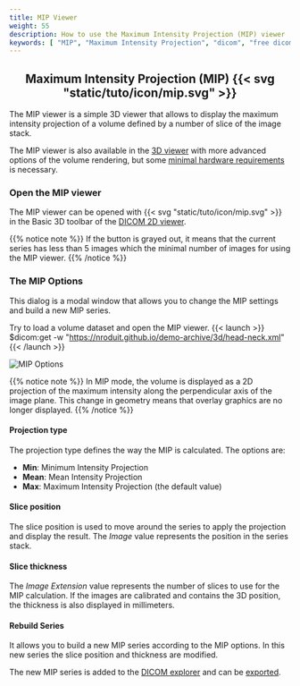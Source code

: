 ```yaml
---
title: MIP Viewer
weight: 55
description: How to use the Maximum Intensity Projection (MIP) viewer
keywords: [ "MIP", "Maximum Intensity Projection", "dicom", "free dicom viewer" ]
---
```


## <center>Maximum Intensity Projection (MIP) {{< svg "static/tuto/icon/mip.svg" >}}</center>

The MIP viewer is a simple 3D viewer that allows to display the maximum intensity projection of a volume defined by a number of slice of the image stack. 

The MIP viewer is also available in the [3D viewer](../dicom-3d-viewer) with more advanced options of the volume rendering, but some [minimal hardware requirements](../dicom-3d-viewer/#requirements) is necessary.


### Open the MIP viewer
The MIP viewer can be opened with {{< svg "static/tuto/icon/mip.svg" >}} in the Basic 3D toolbar of the [DICOM 2D viewer](../dicom-2d-viewer).

{{% notice note %}}
If the button is grayed out, it means that the current series has less than 5 images which the minimal number of images for using the MIP viewer. 
{{% /notice %}}

### The MIP Options

This dialog is a modal window that allows you to change the MIP settings and build a new MIP series. 

Try to load a volume dataset and open the MIP viewer. {{< launch >}}
$dicom:get -w "https://nroduit.github.io/demo-archive/3d/head-neck.xml"
{{< /launch >}}

![MIP Options](/tuto/mip-options.png?classes=shadow)
<br>

{{% notice note %}}
In MIP mode, the volume is displayed as a 2D projection of the maximum intensity along the perpendicular axis of the image plane. This change in geometry means that overlay graphics are no longer displayed.
{{% /notice %}}

#### Projection type
The projection type defines the way the MIP is calculated. The options are:
* **Min**: Minimum Intensity Projection
* **Mean**: Mean Intensity Projection
* **Max**: Maximum Intensity Projection (the default value)


#### Slice position
The slice position is used to move around the series to apply the projection and display the result. The _Image_ value represents the position in the series stack.

#### Slice thickness
The _Image Extension_ value represents the number of slices to use for the MIP calculation. If the images are calibrated and contains the 3D position, the thickness is also displayed in millimeters.

#### Rebuild Series
It allows you to build a new MIP series according to the MIP options. In this new series the slice position and thickness are modified. 

The new MIP series is added to the [DICOM explorer](../dicom-explorer/) and can be [exported](../dicom-export/#dicom-exporting).